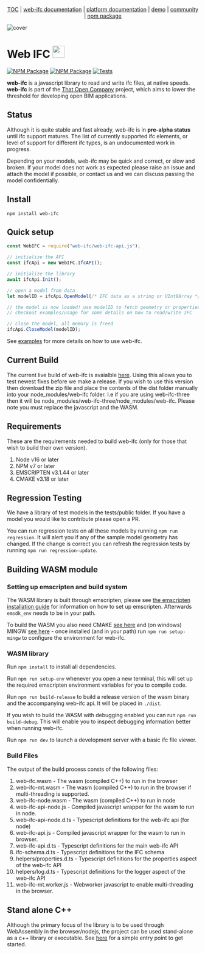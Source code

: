 <p align="center">
  <a href="https://thatopen.com/">TOC</a>
  |
  <a href="https://thatopen.github.io/engine_web-ifc/docs">web-ifc documentation</a>
  |
  <a href="https://docs.thatopen.com/intro"> platform documentation</a>
  |
  <a href="https://thatopen.github.io/engine_web-ifc/demo">demo</a>
  |
  <a href="https://people.thatopen.com/">community</a>
  |
  <a href="https://www.npmjs.com/package/web-ifc">npm package</a>
</p>

![cover](banner.png)

<h1>Web IFC <img src="https://thatopen.github.io/engine_components/resources/favicon.ico" width="32"></h1>

[![NPM Package][npm]][npm-url]
[![NPM Package][npm-downloads]][npm-url]
[![Tests](https://github.com/ThatOpen/engine_components/actions/workflows/tests.yml/badge.svg)](https://github.com/ThatOpen/engine_components/actions/workflows/tests.yaml)

**web-ifc** is a javascript library to read and write ifc files, at native speeds. **web-ifc** is part of the [That Open Company](https://thatopen.com) project, which aims to lower the threshold for developing open BIM applications.

## Status

Although it is quite stable and fast already, web-ifc is in **pre-alpha status** until ifc support matures. The list of currently supported ifc elements, or level of support for different ifc types, is an undocumented work in progress. 

Depending on your models, web-ifc may be quick and correct, or slow and broken. If your model does not work as expected please raise an issue and attach the model if possible, or contact us and we can discuss passing the model confidentially.

## Install

`npm install web-ifc`

## Quick setup

```JavaScript
const WebIFC = require("web-ifc/web-ifc-api.js");

// initialize the API
const ifcApi = new WebIFC.IfcAPI();

// initialize the library
await ifcApi.Init();

// open a model from data
let modelID = ifcApi.OpenModel(/* IFC data as a string or UInt8Array */, /* optional settings object */, );

// the model is now loaded! use modelID to fetch geometry or properties
// checkout examples/usage for some details on how to read/write IFC

// close the model, all memory is freed
ifcApi.CloseModel(modelID);

```

See [examples](https://github.com/ThatOpen/engine_web-ifc/tree/main/examples/usage) for more details on how to use web-ifc.

## Current Build

The current live build of web-ifc is avaialble [here](https://thatopen.github.io/engine_web-ifc/build.zip). Using this allows you to test newest fixes before we make a release. If you wish to use this version then download the zip file and place the contents of the dist folder manually into your node_modules/web-ifc folder. I.e if you are using web-ifc-three then it will be node_modules/web-ifc-three/node_modules/web-ifc. Please note you must replace the javascript and the WASM.

## Requirements

These are the requirements needed to build web-ifc (only for those that wish to build their own version).

1. Node v16 or later
2. NPM v7 or later
3. EMSCRIPTEN v3.1.44 or later
4. CMAKE v3.18 or later

## Regression Testing

We have a library of test models in the tests/public folder. If you have a model you would like to contribute please open a PR.

You can run regression tests on all these models by running `npm run regression`. It will alert you if any of the sample model geometry has changed. If the change is correct you can refresh the regression tests by running `npm run regression-update`.

## Building WASM module

### Setting up emscripten and build system

The WASM library is built through emscripten, please see [the emscripten installation guide](https://emscripten.org/docs/getting_started/downloads.html) for information on how to set up emscripten. Afterwards `emsdk_env` needs to be in your path.

To build the WASM you also need CMAKE [see here](https://cmake.org/download/) and (on windows) MINGW [see here](https://sourceforge.net/projects/mingw/) - once installed (and in your path) run `npm run setup-mingw` to configure the environment for web-ifc.

### WASM library

Run `npm install` to install all dependencies.

Run `npm run setup-env` whenever you open a new terminal, this will set up the required emscripten environment variables for you to compile code.

Run `npm run build-release` to build a release version of the wasm binary and the accompanying web-ifc api. It will be placed in `./dist`.

If you wish to build the WASM with debugging enabled you can run `npm run build-debug`. This will enable you to inspect debugging information better when running web-ifc.

Run `npm run dev` to launch a development server with a basic ifc file viewer.

### Build Files

The output of the build process consts of the following files:

1. web-ifc.wasm - The wasm (compiled C++) to run in the browser
2. web-ifc-mt.wasm - The wasm (compiled C++) to run in the browser if multi-threading is supported.
3. web-ifc-node.wasm - The wasm (compiled C++) to run in node
4. web-ifc-api-node.js - Compiled javascript wrapper for the wasm to run in node.
5. web-ifc-api-node.d.ts - Typescript definitions for the web-ifc api (for node)
6. web-ifc-api.js - Compiled javascript wrapper for the wasm to run in browser.
7. web-ifc-api.d.ts - Typescript definitions for the main web-ifc API
8. ifc-schema.d.ts - Typescript definitions for the IFC schema
9. helpers/properties.d.ts - Typescript definitions for the properties aspect of the web-ifc API
10. helpers/log.d.ts - Typescript definitions for the logger aspect of the web-ifc API
11. web-ifc-mt.worker.js - Webworker javascript to enable multi-threading in the browser.

## Stand alone C++

Although the primary focus of the library is to be used through WebAssembly in the browser/nodejs, the project can be used stand-alone as a c++ library or executable. See [here](https://github.com/ThatOpen/engine_web-ifc/blob/main/src/cpp/web-ifc-test.cpp) for a simple entry point to get started.

[npm]: https://img.shields.io/npm/v/web-ifc
[npm-url]: https://www.npmjs.com/package/web-ifc
[npm-downloads]: https://img.shields.io/npm/dw/web-ifc
